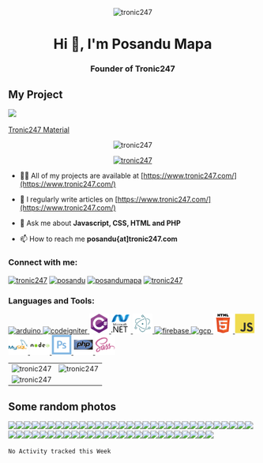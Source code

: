 <p align="center"> <img src="https://images.unsplash.com/photo-1496065187959-7f07b8353c55?ixlib=rb-1.2.1&ixid=MnwxMjA3fDB8MHxwaG90by1wYWdlfHx8fGVufDB8fHx8&auto=format&fit=crop&w=1470&q=80" alt="tronic247" /> </p>
<h1 align="center">Hi 👋, I'm Posandu Mapa</h1>
<h3 align="center">Founder of Tronic247</h3>

## My Project
<a href="https://material.tronic247.com/">
<img src="https://material.tronic247.com/logo.svg" width="200">

Tronic247 Material
</a>


<p align="center"> <img src="https://komarev.com/ghpvc/?username=posandu&label=Profile%20views&color=0e75b6&style=flat" alt="tronic247" /> </p>

<p align="center"> <a href="https://github.com/ryo-ma/github-profile-trophy"><img src="https://github-profile-trophy.vercel.app/?username=posandu" alt="tronic247" /></a> </p>

- 👨‍💻 All of my projects are available at [https://www.tronic247.com/](https://www.tronic247.com/)

- 📝 I regularly write articles on [https://www.tronic247.com/](https://www.tronic247.com/)

- 💬 Ask me about **Javascript, CSS, HTML and PHP**

- 📫 How to reach me **posandu{at]tronic247.com**


<h3 align="left">Connect with me:</h3>
<p align="left">
<a href="https://codepen.io/tronic247" target="blank"><img align="center" src="https://raw.githubusercontent.com/rahuldkjain/github-profile-readme-generator/master/src/images/icons/Social/codepen.svg" alt="tronic247" height="30" width="40" /></a>
<a href="https://dev.to/posandu" target="blank"><img align="center" src="https://cdn.jsdelivr.net/npm/simple-icons@3.0.1/icons/dev-dot-to.svg" alt="posandu" height="30" width="40" /></a>
<a href="https://codesandbox.com/posandumapa" target="blank"><img align="center" src="https://cdn.jsdelivr.net/npm/simple-icons@3.0.1/icons/codesandbox.svg" alt="posandumapa" height="30" width="40" /></a>
<a href="https://www.youtube.com/c/tronic247" target="blank"><img align="center" src="https://raw.githubusercontent.com/rahuldkjain/github-profile-readme-generator/master/src/images/icons/Social/youtube.svg" alt="tronic247" height="30" width="40" /></a>
</p>

<h3 align="left">Languages and Tools:</h3>
<p align="left"> <a href="https://www.arduino.cc/" target="_blank"> <img src="https://cdn.worldvectorlogo.com/logos/arduino-1.svg" alt="arduino" width="40" height="40"/> </a> <a href="https://codeigniter.com" target="_blank"> <img src="https://cdn.worldvectorlogo.com/logos/codeigniter.svg" alt="codeigniter" width="40" height="40"/> </a> <a href="https://www.w3schools.com/cs/" target="_blank"> <img src="https://raw.githubusercontent.com/devicons/devicon/master/icons/csharp/csharp-original.svg" alt="csharp" width="40" height="40"/> </a> <a href="https://dotnet.microsoft.com/" target="_blank"> <img src="https://raw.githubusercontent.com/devicons/devicon/master/icons/dot-net/dot-net-original-wordmark.svg" alt="dotnet" width="40" height="40"/> </a> <a href="https://www.electronjs.org" target="_blank"> <img src="https://raw.githubusercontent.com/devicons/devicon/master/icons/electron/electron-original.svg" alt="electron" width="40" height="40"/> </a> <a href="https://firebase.google.com/" target="_blank"> <img src="https://www.vectorlogo.zone/logos/firebase/firebase-icon.svg" alt="firebase" width="40" height="40"/> </a> <a href="https://cloud.google.com" target="_blank"> <img src="https://www.vectorlogo.zone/logos/google_cloud/google_cloud-icon.svg" alt="gcp" width="40" height="40"/> </a> <a href="https://www.w3.org/html/" target="_blank"> <img src="https://raw.githubusercontent.com/devicons/devicon/master/icons/html5/html5-original-wordmark.svg" alt="html5" width="40" height="40"/> </a> <a href="https://developer.mozilla.org/en-US/docs/Web/JavaScript" target="_blank"> <img src="https://raw.githubusercontent.com/devicons/devicon/master/icons/javascript/javascript-original.svg" alt="javascript" width="40" height="40"/> </a> <a href="https://www.mysql.com/" target="_blank"> <img src="https://raw.githubusercontent.com/devicons/devicon/master/icons/mysql/mysql-original-wordmark.svg" alt="mysql" width="40" height="40"/> </a> <a href="https://nodejs.org" target="_blank"> <img src="https://raw.githubusercontent.com/devicons/devicon/master/icons/nodejs/nodejs-original-wordmark.svg" alt="nodejs" width="40" height="40"/> </a> <a href="https://www.photoshop.com/en" target="_blank"> <img src="https://raw.githubusercontent.com/devicons/devicon/master/icons/photoshop/photoshop-line.svg" alt="photoshop" width="40" height="40"/> </a> <a href="https://www.php.net" target="_blank"> <img src="https://raw.githubusercontent.com/devicons/devicon/master/icons/php/php-original.svg" alt="php" width="40" height="40"/> </a> <a href="https://sass-lang.com" target="_blank"> <img src="https://raw.githubusercontent.com/devicons/devicon/master/icons/sass/sass-original.svg" alt="sass" width="40" height="40"/> </a> </p>

<table>
<tr>
<td>
<img src="https://github-readme-stats.vercel.app/api/top-langs?username=posandu&show_icons=true&locale=en&layout=compact" alt="tronic247" />
</td>
<td>
<img src="https://github-readme-stats.vercel.app/api?username=posandu&show_icons=true&locale=en" alt="tronic247" />
</td>
<tr>
<td>
<img src="https://github-readme-streak-stats.herokuapp.com/?user=posandu&" alt="tronic247" />
</td>
<tr>
</table>

## Some random photos
![](https://www.gravatar.com/avatar/p4ptwp4ptwp4ptw?s=28)[](https://picsum.photos/20)![](https://picsum.photos/25)![](https://picsum.photos/25?bv7ta=tr)![](https://picsum.photos/25?i6d34=tr)![](https://picsum.photos/25?oa4l4=tr)![](https://picsum.photos/25?tdl48=tr)![](https://picsum.photos/25?8xvmej=tr)![](https://picsum.photos/25?38kx3=tr)![](https://picsum.photos/25?qfek7=tr)![](https://picsum.photos/25?cc4zr=tr)![](https://picsum.photos/25?1ib52=tr)![](https://picsum.photos/25?gmtzi=tr)![](https://picsum.photos/25?iw5v2l=tr)![](https://picsum.photos/25?621jv=tr)![](https://picsum.photos/25?eqwg=tr)![](https://picsum.photos/25?noxqq=tr)![](https://picsum.photos/25?vz662=tr)![](https://picsum.photos/25?0z91n=tr)![](https://picsum.photos/25?iczcbj=tr)![](https://picsum.photos/25?c7u7g=tr)![](https://picsum.photos/25?86blp=tr)![](https://picsum.photos/25?n57jo=tr)![](https://picsum.photos/25?eajsoi=tr)![](https://picsum.photos/25?4nnbt=tr)![](https://picsum.photos/25?r0vdpj=tr)![](https://picsum.photos/25?i0igu=tr)![](https://picsum.photos/25?29yywk=tr)![](https://picsum.photos/25?i5rgr=tr)![](https://picsum.photos/25?4sgra=tr)![](https://picsum.photos/25?gwzk9h=tr)![](https://picsum.photos/25?rpu99=tr)![](https://picsum.photos/25?aqayq=tr)![](https://picsum.photos/25?fni5j=tr)![](https://picsum.photos/25?t6ybg=tr)![](https://picsum.photos/25?ljjeu=tr)![](https://picsum.photos/25?o9xf5=tr)![](https://picsum.photos/25?eq0q=tr)![](https://picsum.photos/25?p6vxbh=tr)![](https://picsum.photos/25?xvwp4=tr)![](https://picsum.photos/25?8cy97=tr)![](https://picsum.photos/25?0ok7h=tr)![](https://picsum.photos/25?v9vkg=tr)![](https://picsum.photos/25?het9pi=tr)![](https://picsum.photos/25?dxva7=tr)![](https://picsum.photos/25?eqt3i=tr)![](https://picsum.photos/25?54dh6=tr)![](https://picsum.photos/25?9fwcl=tr)![](https://picsum.photos/25?pm2v2=tr)![](https://picsum.photos/25?3oms7=tr)![](https://picsum.photos/25?vpncy=tr)![](https://picsum.photos/25?51hpj=tr)![](https://picsum.photos/25?auqax=tr)![](https://picsum.photos/25?omvsoj=tr)![](https://picsum.photos/25?26yu1=tr)![](https://picsum.photos/25?4cpwp=tr)![](https://picsum.photos/25?5vwgw=tr)![](https://picsum.photos/25?ktu8v=tr)<!--aa-->

```text
No Activity tracked this Week
```
<!--END_SECTION:waka-->
